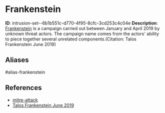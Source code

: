 # Frankenstein

**ID**: intrusion-set--6b1b551c-d770-4f95-8cfc-3cd253c4c04e
**Description**: [Frankenstein](https://attack.mitre.org/groups/G0101) is a campaign carried out between January and April 2019 by unknown threat actors. The campaign name comes from the actors' ability to piece together several unrelated components.(Citation: Talos Frankenstein June 2019)  

## Aliases
#alias-frankenstein

## References
- [mitre-attack](https://attack.mitre.org/groups/G0101)
- [Talos Frankenstein June 2019](https://blog.talosintelligence.com/2019/06/frankenstein-campaign.html)
